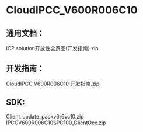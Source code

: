 # CloudIPCC_V600R006C10
## 通用文档：
ICP solution开放性全景图(开发指南).zip
## 开发指南：
CloudIPCC V600R006C10 开发指南.zip
## SDK:
Client_update_packv6r6vc10.zip   
IPCCV600R006C10SPC100_ClientOcx.zip
